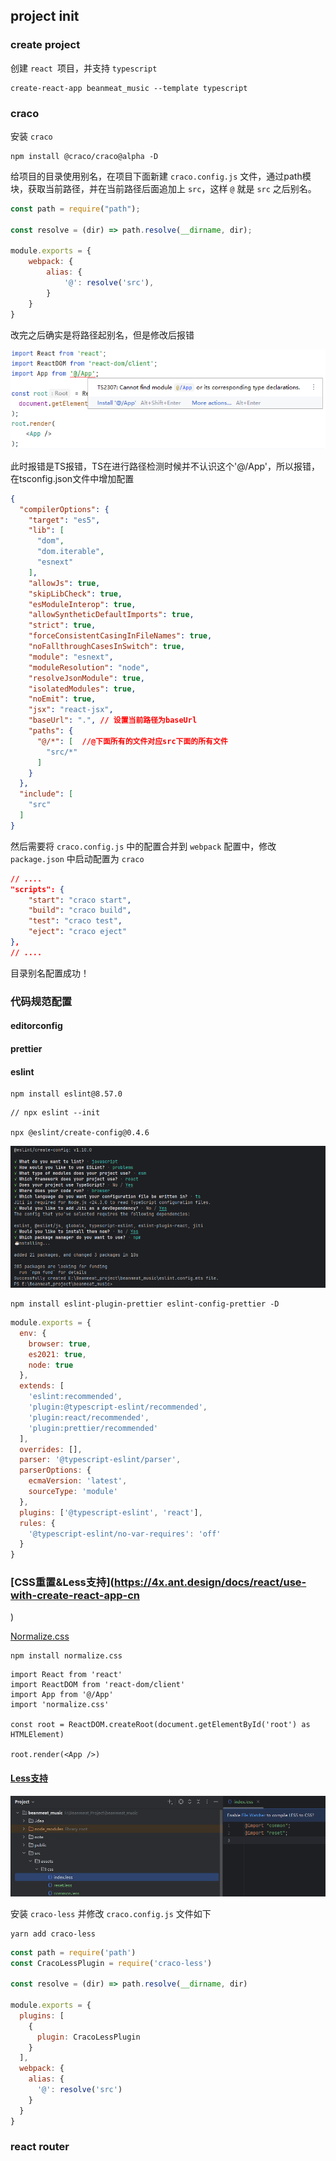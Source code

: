 ## project init

### create project

创建 `react `项目，并支持 `typescript`

```node
create-react-app beanmeat_music --template typescript
```

### craco

安装 `craco`

```node
npm install @craco/craco@alpha -D
```

给项目的目录使用别名，在项目下面新建 `craco.config.js` 文件，通过path模块，获取当前路径，并在当前路径后面追加上 `src`，这样 `@` 就是 `src` 之后别名。

```js
const path = require("path");

const resolve = (dir) => path.resolve(__dirname, dir);

module.exports = {
    webpack: {
        alias: {
            '@': resolve('src'),
        }
    }
}
```

改完之后确实是将路径起别名，但是修改后报错

![image-20250911001212583](.\images\beanmeat_music.assets\image-20250911001212583.png)

此时报错是TS报错，TS在进行路径检测时候并不认识这个'@/App'，所以报错，在tsconfig.json文件中增加配置

```json
{
  "compilerOptions": {
    "target": "es5",
    "lib": [
      "dom",
      "dom.iterable",
      "esnext"
    ],
    "allowJs": true,
    "skipLibCheck": true,
    "esModuleInterop": true,
    "allowSyntheticDefaultImports": true,
    "strict": true,
    "forceConsistentCasingInFileNames": true,
    "noFallthroughCasesInSwitch": true,
    "module": "esnext",
    "moduleResolution": "node",
    "resolveJsonModule": true,
    "isolatedModules": true,
    "noEmit": true,
    "jsx": "react-jsx",
    "baseUrl": ".", // 设置当前路径为baseUrl
    "paths": {
      "@/*": [	//@下面所有的文件对应src下面的所有文件
        "src/*"
      ]
    }
  },
  "include": [
    "src"
  ]
}

```

然后需要将 `craco.config.js` 中的配置合并到 `webpack` 配置中，修改 `package.json` 中启动配置为 `craco`

```json
// ....  
"scripts": {
    "start": "craco start",
    "build": "craco build",
    "test": "craco test",
    "eject": "craco eject"
},
// ....  
```

目录别名配置成功！

### 代码规范配置

#### editorconfig

#### prettier

#### eslint

```shell
npm install eslint@8.57.0
```



```shell
// npx eslint --init

npx @eslint/create-config@0.4.6
```

![image-20250924000005538](images/beanmeat_music.assets/image-20250924000005538.png)



```shell
npm install eslint-plugin-prettier eslint-config-prettier -D
```

```js
module.exports = {
  env: {
    browser: true,
    es2021: true,
    node: true
  },
  extends: [
    'eslint:recommended',
    'plugin:@typescript-eslint/recommended',
    'plugin:react/recommended',
    'plugin:prettier/recommended'
  ],
  overrides: [],
  parser: '@typescript-eslint/parser',
  parserOptions: {
    ecmaVersion: 'latest',
    sourceType: 'module'
  },
  plugins: ['@typescript-eslint', 'react'],
  rules: {
    '@typescript-eslint/no-var-requires': 'off'
  }
}
```

### [CSS重置&Less支持](https://4x.ant.design/docs/react/use-with-create-react-app-cn

)

[Normalize.css](https://necolas.github.io/normalize.css/)

```shell
npm install normalize.css
```



```tsx
import React from 'react'
import ReactDOM from 'react-dom/client'
import App from '@/App'
import 'normalize.css'

const root = ReactDOM.createRoot(document.getElementById('root') as HTMLElement)

root.render(<App />)
```



#### [Less支持](https://4x.ant.design/docs/react/use-with-create-react-app-cn)



![image-20250924153423154](images/beanmeat_music.assets/image-20250924153423154.png)

安装 `craco-less` 并修改 `craco.config.js` 文件如下

```shell
yarn add craco-less
```



```js
const path = require('path')
const CracoLessPlugin = require('craco-less')

const resolve = (dir) => path.resolve(__dirname, dir)

module.exports = {
  plugins: [
    {
      plugin: CracoLessPlugin
    }
  ],
  webpack: {
    alias: {
      '@': resolve('src')
    }
  }
}

```



### react router
